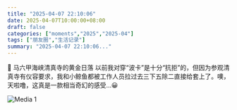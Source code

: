 ```yaml
---
title: "2025-04-07 22:10:06"
date: 2025-04-07T10:00:00+08:00
draft: false
categories: ["moments","2025","2025-04"]
tags: ["朋友圈","生活记录"]
summary: "2025-04-07 22:10:06..."
---
```


🕌 马六甲海峡清真寺的黄金日落
​
​以前我对穿“波卡”是十分“抗拒”的，但因为参观清真寺有仪容要求，我和小鲸鱼都被工作人员拉过去三下五除二直接给套上了。噢，天啦噜，这真是一款相当奇幻的感受…😀

![Media 1](/Moments/photos/2025-04-07/202504072210060.jpg)

